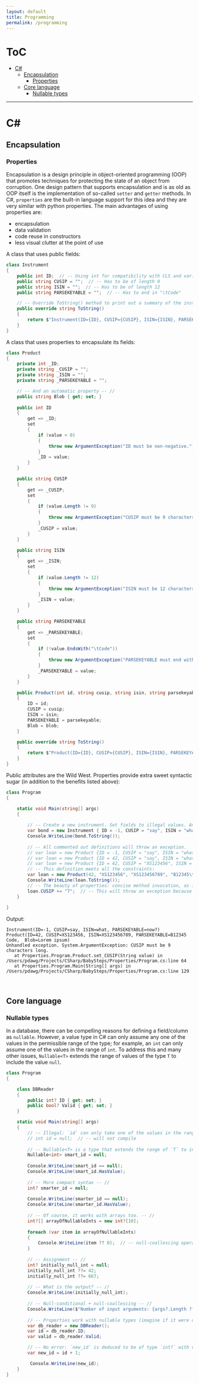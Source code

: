 ```yaml
---
layout: default
title: Programming
permalink: /programming
---
```


# ToC
- [C#](#c)
  - [Encapsulation](#encapsulation)
    - [Properties](#properties)
  - [Core language](#core-language)
    - [Nullable types](#nullable-types)

<hr>

# C#
## Encapsulation
### Properties

Encapsulation is a design principle in object-oriented programming (OOP) that promotes techniques for protecting the state of an object from corruption. One design pattern that supports encapsulation and is as old as OOP itself is the implementation of so-called `setter` and `getter` methods. In C#, `properties` are the built-in language support for this idea and they are very similar with python properties. The main advantages of using properties are:

- encapsulation
- data validation
- code reuse in constructors
- less visual clutter at the point of use

A class that uses public fields:

```csharp
class Instrument
{
    public int ID;  // -- Using int for compatibility with CLS and various APIs. But should be non-negative.
    public string CUSIP = "";  // -- Has to be of length 9
    public string ISIN = "";  // -- Has to be of length 12
    public string PARSEKEYABLE = "";  // -- Has to end in "\tCode"

    // -- Override ToString() method to print out a summary of the instrument.
    public override string ToString()
    {
        return $"Instrument(ID={ID}, CUSIP={CUSIP}, ISIN={ISIN}, PARSEKEYABLE={PARSEKEYABLE})";
    }
}
```

A class that uses properties to encapsulate its fields:

```csharp
class Product
{
    private int _ID;
    private string _CUSIP = "";
    private string _ISIN = "";
    private string _PARSEKEYABLE = "";

    // -- And an automatic property -- //
    public string Blob { get; set; }
    
    public int ID
    {
        get => _ID;
        set
        {
            if (value < 0)
            {
                throw new ArgumentException("ID must be non-negative.");
            }
            _ID = value;
        }
    }

    public string CUSIP
    {
        get => _CUSIP;
        set
        {
            if (value.Length != 9)
            {
                throw new ArgumentException("CUSIP must be 9 characters long.");
            }
            _CUSIP = value;
        }
    }

    public string ISIN
    {
        get => _ISIN;
        set
        {
            if (value.Length != 12)
            {
                throw new ArgumentException("ISIN must be 12 characters long.");
            }
            _ISIN = value;
        }
    }

    public string PARSEKEYABLE
    {
        get => _PARSEKEYABLE;
        set
        {
            if (!value.EndsWith("\tCode"))
            {
                throw new ArgumentException("PARSEKEYABLE must end with '\\tCode'.");
            }
            _PARSEKEYABLE = value;
        }
    }

    public Product(int id, string cusip, string isin, string parsekeyable, string blob)
    {
        ID = id;
        CUSIP = cusip;
        ISIN = isin;
        PARSEKEYABLE = parsekeyable;
        Blob = blob;
    }

    public override string ToString()
    {
        return $"Product(ID={ID}, CUSIP={CUSIP}, ISIN={ISIN}, PARSEKEYABLE={PARSEKEYABLE},  Blob={Blob})";
    }
}
```

Public attributes are the Wild West. Properties provide extra sweet syntactic sugar (in addition to the benefits listed above):

```csharp
class Program
{

    static void Main(string[] args)
    {
        
        // -- Create a new instrument. Set fields to illegal values. Anything goes.
        var bond = new Instrument { ID = -1, CUSIP = "say", ISIN = "what", PARSEKEYABLE = "now?" };
        Console.WriteLine(bond.ToString());
        
        // -- All commented out definitions will throw an exception.
        // var loan = new Product {ID = -1, CUSIP = "say", ISIN = "what", PARSEKEYABLE = "now?"};
        // var loan = new Product {ID = 42, CUSIP = "say", ISIN = "what", PARSEKEYABLE = "now?"};
        // var loan = new Product {ID = 42, CUSIP = "XS123456", ISIN = "what", PARSEKEYABLE = "now?"};
        // -- This definition meets all the constraints:
        var loan = new Product(42, "XS123456", "XS123456789", "B12345\tCode", "Lorem ipsum");
        Console.WriteLine(loan.ToString());
        // -- The beauty of properties: concise method invocation, as if accessing a public attribute.
        loan.CUSIP += "7";  // -- This will throw an exception because `CUSIP` has to be 9-characters long.
    }
    
}
```

Output:

```
Instrument(ID=-1, CUSIP=say, ISIN=what, PARSEKEYABLE=now?)
Product(ID=42, CUSIP=XS123456, ISIN=XS123456789, PARSEKEYABLE=B12345    Code,  Blob=Lorem ipsum)
Unhandled exception. System.ArgumentException: CUSIP must be 9 characters long.
   at Properties.Program.Product.set_CUSIP(String value) in /Users/pdawg/Projects/CSharp/BabySteps/Properties/Program.cs:line 64
   at Properties.Program.Main(String[] args) in /Users/pdawg/Projects/CSharp/BabySteps/Properties/Program.cs:line 129
```

<br>

## Core language
### Nullable types
In a database, there can be compelling reasons for defining a field/column as `nullable`. However, a value type in C# can only assume any one of the values in the permissible range of the type; for example, an `int` can only assume one of the values in the range of `int`. To address this and many other issues, `Nullable<T>` extends the range of values of the type `T` to include the value `null`.

```csharp
class Program
{

    class DBReader
    {
        public int? ID { get; set; }
        public bool? Valid { get; set; }
    }

    static void Main(string[] args)
    {
        // -- Illegal: `id` can only take one of the values in the range of the `int` type. -- //
        // int id = null;  // -- will not compile
        
        // -- Nullable<T> is a type that extends the range of `T` to include the value `null` -- //
        Nullable<int> smart_id = null;
        
        Console.WriteLine(smart_id == null);
        Console.WriteLine(smart_id.HasValue);
        
        // -- More compact syntax -- //
        int? smarter_id = null;
        
        Console.WriteLine(smarter_id == null);
        Console.WriteLine(smarter_id.HasValue);
        
        // -- Of course, it works with arrays too. -- //
        int?[] arrayOfNullableInts = new int?[10];
        
        foreach (var item in arrayOfNullableInts)
        {
            Console.WriteLine(item ?? 0);  // -- null-coallescing operator
        }
        
        // -- Assignment -- //
        int? initially_null_int = null;
        initially_null_int ??= 42;
        initially_null_int ??= 667;
        
        // -- What is the output? -- //
        Console.WriteLine(initially_null_int);
        
        // -- Null-conditional + null-coallescing -- //
        Console.WriteLine($"Number of input arguments: {args?.Length ?? 0}\n"); 
       
        // -- Properties work with nullable types (imagine if it were otherwise...) -- //
        var db_reader = new DBReader();
        var id = db_reader.ID;
        var valid = db_reader.Valid;

        // -- No error: `new_id` is deduced to be of type `int?` with value `null`.
        var new_id = id + 1;

         Console.WriteLine(new_id);
    }
}
```